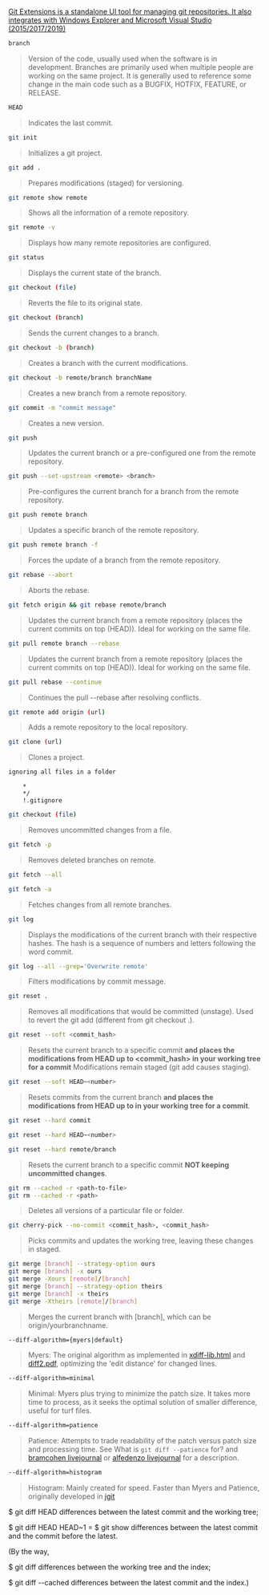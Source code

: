 [Git Extensions is a standalone UI tool for managing git repositories. It also integrates with Windows Explorer and Microsoft Visual Studio (2015/2017/2019)](https://github.com/gitextensions/gitextensions)

```bash
branch
```

> Version of the code, usually used when the software is in development. Branches are primarily used when multiple people are working on the same project. It is generally used to reference some change in the main code such as a BUGFIX, HOTFIX, FEATURE, or RELEASE.

```bash
HEAD
```

> Indicates the last commit.

```bash
git init
```

> Initializes a git project.

```bash
git add .
```

> Prepares modifications (staged) for versioning.

```bash
git remote show remote
```

> Shows all the information of a remote repository.

```bash
git remote -v
```

> Displays how many remote repositories are configured.

```bash
git status
```

> Displays the current state of the branch.

```bash
git checkout (file)
```

> Reverts the file to its original state.

```bash
git checkout (branch)
```

> Sends the current changes to a branch.

```bash
git checkout -b (branch)
```

> Creates a branch with the current modifications.

```bash
git checkout -b remote/branch branchName
```

> Creates a new branch from a remote repository.

```bash
git commit -m "commit message"
```

> Creates a new version.

```bash
git push
```

> Updates the current branch or a pre-configured one from the remote repository.

```bash
git push --set-upstream <remote> <branch>
```

> Pre-configures the current branch for a branch from the remote repository.

```bash
git push remote branch
```

> Updates a specific branch of the remote repository.

```bash
git push remote branch -f
```

> Forces the update of a branch from the remote repository.

```bash
git rebase --abort
```

> Aborts the rebase.

```bash
git fetch origin && git rebase remote/branch
```

> Updates the current branch from a remote repository (places the current commits on top (HEAD)).
> Ideal for working on the same file.

```bash
git pull remote branch --rebase
```

> Updates the current branch from a remote repository (places the current commits on top (HEAD)).
> Ideal for working on the same file.

```bash
git pull rebase --continue
```

> Continues the pull --rebase after resolving conflicts.

```bash
git remote add origin (url)
```

> Adds a remote repository to the local repository.

```bash
git clone (url)
```

> Clones a project.

```bash
ignoring all files in a folder
```

> 
        *
        */
        !.gitignore

```bash
git checkout (file)
```

> Removes uncommitted changes from a file.

```bash
git fetch -p
```

> Removes deleted branches on remote.

```bash
git fetch --all
```

```bash
git fetch -a
```

> Fetches changes from all remote branches.

```bash
git log
```

> Displays the modifications of the current branch with their respective hashes.
> The hash is a sequence of numbers and letters following the word commit.

```bash
git log --all --grep='Overwrite remote'
```

> Filters modifications by commit message.

```bash
git reset .
```

> Removes all modifications that would be committed (unstage).
> Used to revert the git add (different from git checkout .).

```bash
git reset --soft <commit_hash>
```

> Resets the current branch to a specific commit
> **and places the modifications from HEAD up to <commit_hash> in your working tree for a commit**
> Modifications remain staged (git add causes staging).

```bash
git reset --soft HEAD~<number>
```

> Resets <number> commits from the current branch
> **and places the modifications from HEAD up to <number> in your working tree for a commit**.


```bash
git reset --hard commit
```

```bash
git reset --hard HEAD~<number>
```

```bash
git reset --hard remote/branch
```

> Resets the current branch to a specific commit **NOT keeping uncommitted changes**.

```bash
git rm --cached -r <path-to-file>
git rm --cached -r <path>
```

> Deletes all versions of a particular file or folder.

```bash
git cherry-pick --no-commit <commit_hash>, <commit_hash>
```

> Picks commits and updates the working tree, leaving these changes in staged.

```bash
git merge [branch] --strategy-option ours
git merge [branch] -x ours
git merge -Xours [remote]/[branch]
git merge [branch] --strategy-option theirs
git merge [branch] -x theirs
git merge -Xtheirs [remote]/[branch]
```

> Merges the current branch with [branch], which can be origin/yourbranchname.

```bash
‐‐diff-algorithm={myers|default}
```

> Myers: The original algorithm as implemented in [xdiff-lib.html](http://www.xmailserver.org/xdiff-lib.html) and [diff2.pdf](http://www.xmailserver.org/diff2.pdf), optimizing the 'edit distance' for changed lines.

```bash
‐‐diff-algorithm=minimal
```

> Minimal: Myers plus trying to minimize the patch size. It takes more time to process, as it seeks the optimal solution of smaller difference, useful for turf files.

```bash
‐‐diff-algorithm=patience
```

> Patience: Attempts to trade readability of the patch versus patch size and processing time. See What is `git diff --patience` for? and [bramcohen livejournal](http://bramcohen.livejournal.com/73318.html) or [alfedenzo livejournal](http://alfedenzo.livejournal.com/170301.html) for a description.

```bash
‐‐diff-algorithm=histogram
```

> Histogram: Mainly created for speed. Faster than Myers and Patience, originally developed in [jgit](http://eclipse.org/jgit/)

$ git diff HEAD differences between the latest commit and the working tree;

$ git diff HEAD HEAD~1 = $ git show differences between the latest commit and the commit before the latest.

(By the way,

$ git diff differences between the working tree and the index;

$ git diff --cached differences between the latest commit and the index.)
